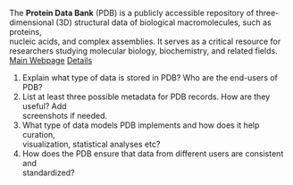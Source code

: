 The **Protein Data Bank** (PDB) is a publicly accessible repository of three-  
dimensional (3D) structural data of biological macromolecules, such as proteins,  
nucleic acids, and complex assemblies. It serves as a critical resource for  
researchers studying molecular biology, biochemistry, and related fields.  
[Main Webpage](https://www.rcsb.org/ ) 
[Details](https://www.sciencedirect.com/science/article/pii/S0022283620306227 )
1. Explain what type of data is stored in PDB? Who are the end-users of PDB?  
2. List at least three possible metadata for PDB records. How are they useful? Add  
screenshots if needed.  
3. What type of data models PDB implements and how does it help curation,  
visualization, statistical analyses etc?  
4. How does the PDB ensure that data from different users are consistent and  
standardized?